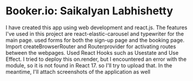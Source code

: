 # Booker.io: Saikalyan Labhishetty

I have created this app using web development and react.js.
The features I've used in this project are react-elastic-carousel and typewriter for the main page. used forms for both the sign-up page and the booking page.
Import createBrowserRouter and Routerprovider for activating routes between the webpages.
Used React Hooks such as Usestate and Use Effect.
I tried to deploy this on.render, but I encountered an error with the module, so it is not found in React 17. so I'll try to upload that. In the meantime, I'll attach screenshots of the application as well
